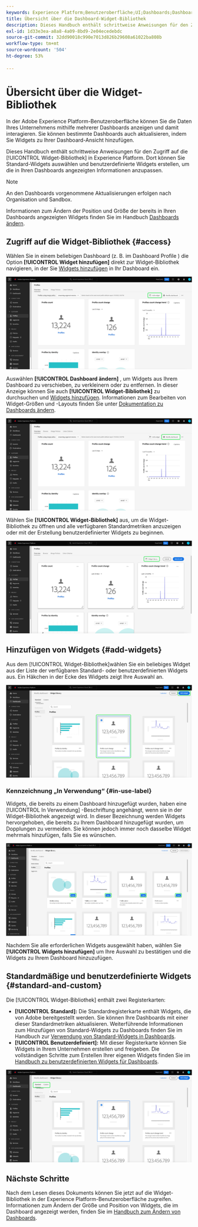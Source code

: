 ```yaml
---
keywords: Experience Platform;Benutzeroberfläche;UI;Dashboards;Dashboard;Profile;Segmente;Ziele;Lizenzverwendung
title: Übersicht über die Dashboard-Widget-Bibliothek
description: Dieses Handbuch enthält schrittweise Anweisungen für den Zugriff auf die Widget-Bibliothek in Adobe Experience Platform.
exl-id: 1d33e3ea-a8a8-4a09-8bd9-2e04ecedebdc
source-git-commit: 32dd90018c990e7013d826b29608a61022ba808b
workflow-type: tm+mt
source-wordcount: '504'
ht-degree: 53%

---
```


# Übersicht über die Widget-Bibliothek

In der Adobe Experience Platform-Benutzeroberfläche können Sie die Daten Ihres Unternehmens mithilfe mehrerer Dashboards anzeigen und damit interagieren. Sie können bestimmte Dashboards auch aktualisieren, indem Sie Widgets zu Ihrer Dashboard-Ansicht hinzufügen.

Dieses Handbuch enthält schrittweise Anweisungen für den Zugriff auf die [!UICONTROL Widget-Bibliothek] in Experience Platform. Dort können Sie Standard-Widgets auswählen und benutzerdefinierte Widgets erstellen, um die in Ihren Dashboards angezeigten Informationen anzupassen.

>[!NOTE]
>
>An den Dashboards vorgenommene Aktualisierungen erfolgen nach Organisation und Sandbox.

Informationen zum Ändern der Position und Größe der bereits in Ihren Dashboards angezeigten Widgets finden Sie im Handbuch [Dashboards ändern](modify.md).

## Zugriff auf die Widget-Bibliothek {#access}

Wählen Sie in einem beliebigen Dashboard (z. B. im Dashboard Profile ) die Option **[!UICONTROL Widget hinzufügen]** direkt zur Widget-Bibliothek navigieren, in der Sie [Widgets hinzufügen](#add-widgets) in Ihr Dashboard ein.

![Die Registerkarte Übersicht des Profil-Dashboards mit der Schaltfläche Widget hinzufügen wurde hervorgehoben.](../images/customization/profiles-overview-add-widget.png)

Auswählen **[!UICONTROL Dashboard ändern]** , um Widgets aus Ihrem Dashboard zu verschieben, zu verkleinern oder zu entfernen. In dieser Anzeige können Sie auch **[!UICONTROL Widget-Bibliothek]** zu durchsuchen und [Widgets hinzufügen](#add-widgets). Informationen zum Bearbeiten von Widget-Größen und -Layouts finden Sie unter [Dokumentation zu Dashboards ändern](./modify.md).

![Die Übersicht über das Profil-Dashboard mit Dashboard Ändern wurde hervorgehoben.](../images/customization/modify-dashboard.png)

Wählen Sie **[!UICONTROL Widget-Bibliothek]** aus, um die Widget-Bibliothek zu öffnen und alle verfügbaren Standardmetriken anzuzeigen oder mit der Erstellung benutzerdefinierter Widgets zu beginnen.

![Die Dashboard-Ansicht ändern mit hervorgehobener Widget-Bibliothek.](../images/customization/widget-library-button.png)

## Hinzufügen von Widgets {#add-widgets}

Aus dem [!UICONTROL Widget-Bibliothek]wählen Sie ein beliebiges Widget aus der Liste der verfügbaren Standard- oder benutzerdefinierten Widgets aus. Ein Häkchen in der Ecke des Widgets zeigt Ihre Auswahl an.

![Die Widget-Bibliothek mit einem ausgewählten Widget und hervorgehobenem Häkchen.](../images/customization/confirm-selected-widget-to-add.png)

### Kennzeichnung „In Verwendung“ {#in-use-label}

Widgets, die bereits zu einem Dashboard hinzugefügt wurden, haben eine [!UICONTROL In Verwendung] -Beschriftung angehängt, wenn sie in der Widget-Bibliothek angezeigt wird. In dieser Bezeichnung werden Widgets hervorgehoben, die bereits zu Ihrem Dashboard hinzugefügt wurden, um Dopplungen zu vermeiden. Sie können jedoch immer noch dasselbe Widget mehrmals hinzufügen, falls Sie es wünschen.

![Die Widget-Bibliothek mit hervorgehobener Beschriftung.](../images/customization/in-use-label.png)

Nachdem Sie alle erforderlichen Widgets ausgewählt haben, wählen Sie **[!UICONTROL Widgets hinzufügen]** um Ihre Auswahl zu bestätigen und die Widgets zu Ihrem Dashboard hinzuzufügen.

## Standardmäßige und benutzerdefinierte Widgets {#standard-and-custom}

Die [!UICONTROL Widget-Bibliothek] enthält zwei Registerkarten:

* **[!UICONTROL Standard]:** Die Standardregisterkarte enthält Widgets, die von Adobe bereitgestellt werden. Sie können Ihre Dashboards mit einer dieser Standardmetriken aktualisieren. Weiterführende Informationen zum Hinzufügen von Standard-Widgets zu Dashboards finden Sie im Handbuch zur [Verwendung von Standard-Widgets in Dashboards](standard-widgets.md).
* **[!UICONTROL Benutzerdefiniert]:** Mit dieser Registerkarte können Sie Widgets in Ihrem Unternehmen erstellen und freigeben. Die vollständigen Schritte zum Erstellen Ihrer eigenen Widgets finden Sie im [Handbuch zu benutzerdefinierten Widgets für Dashboards](custom-widgets.md).

![Die Widget-Bibliothek mit den standardmäßigen und benutzerdefinierten Registerkarten wird hervorgehoben.](../images/customization/widget-library.png)

## Nächste Schritte

Nach dem Lesen dieses Dokuments können Sie jetzt auf die Widget-Bibliothek in der Experience Platform-Benutzeroberfläche zugreifen. Informationen zum Ändern der Größe und Position von Widgets, die im Dashboard angezeigt werden, finden Sie im [Handbuch zum Ändern von Dashboards](modify.md).
